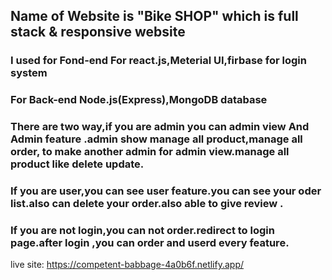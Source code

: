 ## Name of Website is "Bike SHOP" which is full stack  & responsive website
### I used for Fond-end For react.js,Meterial UI,firbase for login system
### For Back-end Node.js(Express),MongoDB database
### There are two way,if you are admin you can admin view And Admin feature .admin show manage all product,manage all order, to make another admin for admin view.manage all product like delete update.
### If you are user,you can see user feature.you can see your oder list.also can delete your order.also able to give review .
### If you are not login,you can not order.redirect to login page.after login ,you can order and userd every feature.
live site: https://competent-babbage-4a0b6f.netlify.app/
